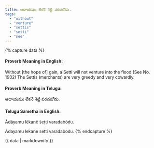 ```yaml
---
title: ఆదాయము లేకనే శెట్టి వరదబోడు.
tags:
  - "without"
  - "venture"
  - "settis"
  - "setti"
  - "see"
---
```


{% capture data %}
#### Proverb Meaning in English:
Without [the hope of] gain, a Setti will not venture into the flood
(See No. 1902)
The Settis (merchants) are very greedy and very cowardly.

#### Proverb Meaning in Telugu:
ఆదాయము లేకనే శెట్టి వరదబోడు.

#### Telugu Sametha in English:
Ādāyamu lēkanē śeṭṭi varadabōḍu.

Adayamu lekane setti varadabodu.
{% endcapture %}

{{ data | markdownify }}

